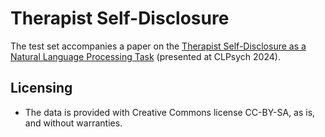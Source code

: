 # Therapist Self-Disclosure
The test set accompanies a paper on the [Therapist Self-Disclosure as a Natural Language Processing Task](https://www.aclweb.org/anthology/2024.clpsych-1.12.pdf) (presented at CLPsych 2024).

## Licensing
- The data is provided with Creative Commons license CC-BY-SA, as is, and without warranties.

